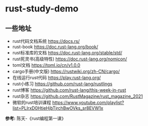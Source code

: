 # rust-study-demo

## 一些地址
* rust代码文档系统 https://docs.rs/
* rust-book https://doc.rust-lang.org/book/
* rust标准库的文档 https://doc.rust-lang.org/stable/std/
* rust死灵书(高级特性) https://doc.rust-lang.org/nomicon/
* toml文档 https://toml.io/cn/v1.0.0
* cargo手册(中文版) https://rustwiki.org/zh-CN/cargo/
* 在线运行rust代码 https://play.rust-lang.org/
* rust小练习 https://github.com/rust-lang/rustlings
* rust博客 https://github.com/rust-lang/this-week-in-rust
* rust杂志 https://github.com/RustMagazine/rust_magazine_2021
* 微软的rust培训课程 https://www.youtube.com/playlist?list=PLlrxD0HtieHjbTjrchBwOVks_sr8EVW1x

**参考:**
陈天-《rust编程第一课》